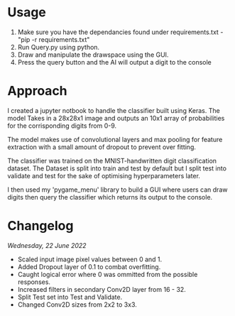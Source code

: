 # Usage

1. Make sure you have the dependancies found under requirements.txt - "pip -r requirements.txt"
2. Run Query.py using python.
3. Draw and manipulate the drawspace using the GUI.
4. Press the query button and the AI will output a digit to the console


# Approach

I created a jupyter notbook to handle the classifier built using Keras. The model Takes in a 28x28x1 image and outputs
an 10x1 array of probabilities for the corrisponding digits from 0-9.

The model makes use of convolutional layers and max pooling for feature extraction with a small amount of dropout to prevent
over fitting.

The classifier was trained on the MNIST-handwritten digit classification dataset.
The Dataset is split into train and test by default but I split test into validate and test
for the sake of optimising hyperparameters later.

I then used my 'pygame_menu' library to build a GUI where users can draw digits then query the classifier which returns
its output to the console.


# Changelog

*Wednesday, 22 June 2022*

* Scaled input image pixel values between 0 and 1.
* Added Dropout layer of 0.1 to combat overfitting.
* Caught logical error where 0 was ommitted from the possible responses.
* Increased filters in secondary Conv2D layer from 16 - 32.
* Split Test set into Test and Validate.
* Changed Conv2D sizes from 2x2 to 3x3.
